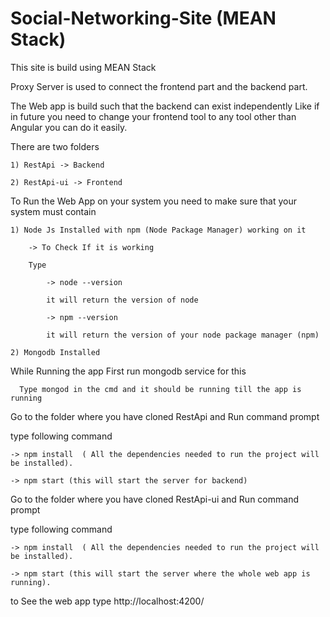 # Social-Networking-Site (MEAN Stack)

This site is build using MEAN Stack

Proxy Server is used to connect the frontend part and the backend part.

The Web app is build such that the backend can exist independently Like if in future you need to change your frontend tool to any tool other than Angular you can do it easily.

There are two folders 

    1) RestApi -> Backend
    
    2) RestApi-ui -> Frontend
    
To Run the Web App on your system you need to make sure that your system must contain

    1) Node Js Installed with npm (Node Package Manager) working on it
    
        -> To Check If it is working
        
        Type
        
            -> node --version
            
            it will return the version of node
            
            -> npm --version
            
            it will return the version of your node package manager (npm)
            
    2) Mongodb Installed
    
    
While Running the app First run mongodb service for this 

      Type mongod in the cmd and it should be running till the app is running

Go to the folder where you have cloned RestApi and Run command prompt 

type following command

    -> npm install  ( All the dependencies needed to run the project will be installed).
    
    -> npm start (this will start the server for backend)
    
Go to the folder where you have cloned RestApi-ui and Run command prompt 

type following command

    -> npm install  ( All the dependencies needed to run the project will be installed).
    
    -> npm start (this will start the server where the whole web app is running).
    
    
to See the web app type
http://localhost:4200/
    
